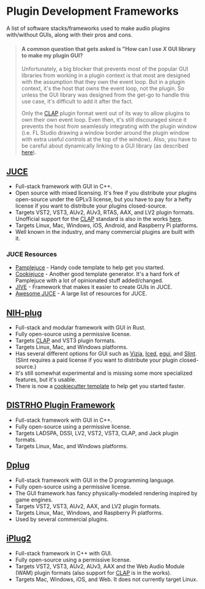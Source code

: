 # Plugin Development Frameworks
A list of software stacks/frameworks used to make audio plugins with/without GUIs, along with their pros and cons.

> #### A common question that gets asked is "How can I use *X* GUI library to make my plugin GUI?
>
> Unfortunately, a big blocker that prevents most of the popular GUI libraries from working in a plugin context is that most are designed with the assumption that they own the event loop. But in a plugin context, it's the host that owns the event loop, not the plugin. So unless the GUI library was designed from the get-go to handle this use case, it's difficult to add it after the fact.
>
> Only the [CLAP] plugin format went out of its way to allow plugins to own their own event loop. Even then, it's still discouraged since it prevents the host from seamlessly integrating with the plugin window (i.e. FL Studio drawing a window border around the plugin window with extra useful controls at the top of the window). Also, you have to be careful about dynamically linking to a GUI library (as described [here](https://github.com/free-audio/clap-plugins)).

## [JUCE](https://github.com/juce-framework/JUCE)
  - Full-stack framework with GUI in C++.
  - Open source with mixed licensing. It's free if you distribute your plugins open-source under the GPLv3 license, but you have to pay for a hefty license if you want to distribute your plugins closed-source.
  - Targets VST2, VST3, AUv2, AUv3, RTAS, AAX, and LV2 plugin formats. Unofficial support for the [CLAP] standard is also in the works [here](https://github.com/free-audio/clap-juce-extensions).
  - Targets Linux, Mac, Windows, iOS, Android, and Raspberry Pi platforms.
  - Well known in the industry, and many commercial plugins are built with it.

### JUCE Resources
  - [Pamplejuce](https://github.com/sudara/pamplejuce) - Handy code template to help get you started.
  - [Cookiejuce](https://github.com/madskjeldgaard/Cookiejuce) - Another good template generator. It's a hard fork of Pamplejuce with a lot of opinionated stuff added/changed.
  - [JIVE](https://github.com/ImJimmi/JIVE) - Framework that makes it easier to create GUIs in JUCE.
  - [Awesome JUCE](https://github.com/sudara/awesome-juce) - A large list of resources for JUCE.

## [NIH-plug](https://github.com/robbert-vdh/nih-plug)
  - Full-stack and modular framework with GUI in Rust.
  - Fully open-source using a permissive license.
  - Targets [CLAP] and VST3 plugin formats.
  - Targets Linux, Mac, and Windows platforms.
  - Has several different options for GUI such as [Vizia](https://github.com/vizia/vizia), [Iced](https://github.com/iced-rs/iced), [egui](https://github.com/emilk/egui), and [Slint](https://slint.dev/). (Slint requires a paid license if you want to distribute your plugin closed-source.)
  - It's still somewhat experimental and is missing some more specialized features, but it's usable.
  - There is now a [cookiecutter template](https://github.com/robbert-vdh/nih-plug-template) to help get you started faster.

## [DISTRHO Plugin Framework](https://github.com/DISTRHO/DPF)
  - Full-stack framework with GUI in C++.
  - Fully open-source using a permissive license.
  - Targets LADSPA, DSSI, LV2, VST2, VST3, CLAP, and Jack plugin formats.
  - Targets Linux, Mac, and Windows platforms.

## [Dplug](https://github.com/AuburnSounds/Dplug)
  - Full-stack framework with GUI in the D programming language.
  - Fully open-source using a permissive license.
  - The GUI framework has fancy physically-modeled rendering inspired by game engines.
  - Targets VST2, VST3, AUv2, AAX, and LV2 plugin formats.
  - Targets Linux, Mac, Windows, and Raspberry Pi platforms.
  - Used by several commercial plugins.

## [iPlug2](https://github.com/iPlug2/iPlug2)
  - Full-stack framework in C++ with GUI.
  - Fully open-source using a permissive license.
  - Targets VST2, VST3, AUv2, AUv3, AAX and the Web Audio Module (WAM) plugin formats (also support for [CLAP] is in the works).
  - Targets Mac, Windows, iOS, and Web. It does not currently target Linux.

[CLAP]: https://github.com/free-audio/clap

